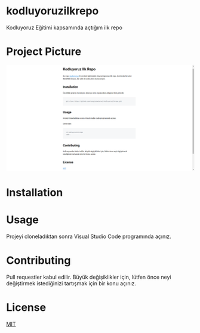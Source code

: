 # kodluyoruzilkrepo

Kodluyoruz Eğitimi kapsamında açtığım ilk repo

# Project Picture
![Proje Resmi](https://raw.githubusercontent.com/Kodluyoruz/taskforce/main/git/odev1/figures/markdown.png)

# Installation

[](https://github.com/braynaci24/kodluyoruzilkrepo)

# Usage 

Projeyi cloneladıktan sonra Visual Studio Code programında açınız.

# Contributing  

Pull requestler kabul edilir. Büyük değişiklikler için, lütfen önce neyi değiştirmek istediğinizi tartışmak için bir konu açınız.

# License 

[MIT](https://choosealicense.com/licenses/mit/)